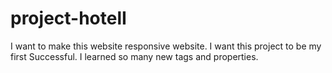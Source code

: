 # project-hotelI 
I want to make this website responsive website.
I want this project to be my first Successful.
I learned so many new tags and properties.
